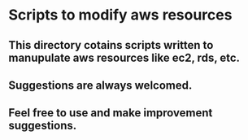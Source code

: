 # Scripts to modify aws resources

## This directory cotains scripts written to manupulate aws resources like ec2, rds, etc.
## Suggestions are always welcomed. 
## Feel free to use and make improvement suggestions. 